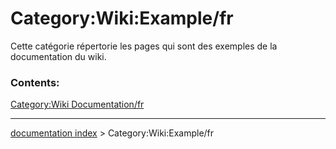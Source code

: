# Category:Wiki:Example/fr
Cette catégorie répertorie les pages qui sont des exemples de la documentation du wiki.

### Contents:

[Category:Wiki Documentation/fr](Category:Wiki_Documentation/fr.md)

---
[documentation index](../README.md) > Category:Wiki:Example/fr

